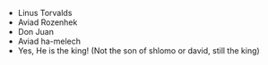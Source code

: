 - Linus Torvalds
- Aviad Rozenhek
- Don Juan 
- Aviad ha-melech
- Yes, He is the king! (Not the son of shlomo or david, still the king)